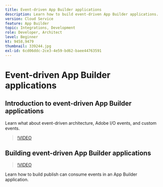 ```yaml
---
title: Event-driven App Builder applications
description: Learn how to build event-driven App Builder applications.
version: Cloud Service
feature: App Builder
topic: Integrations, Development
role: Developer, Architect
level: Beginner
kt: 9458,9479
thumbnail: 339244.jpg
exl-id: 6cd06ddc-2ce3-4e59-bd62-baee44763591
---
```

# Event-driven App Builder applications

## Introduction to event-driven App Builder applications

Learn what about event-driven architecture, Adobe I/O events, and custom events.

>[!VIDEO](https://video.tv.adobe.com/v/339244/?quality=12&learn=on)

## Building event-driven App Builder applications

>[!VIDEO](https://video.tv.adobe.com/v/339245/?quality=12&learn=on)

Learn how to build publish can consume events in an App Builder application.
